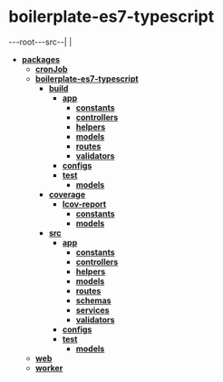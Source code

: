 # boilerplate-es7-typescript

---root---src--|
               |


<!-- tree generated by markdown-notes-tree starts here -->

- [**packages**](packages)
    - [**cronJob**](packages/cronJob)
    - [**boilerplate-es7-typescript**](packages/server)
        - [**build**](packages/server/build)
            - [**app**](packages/server/build/app)
                - [**constants**](packages/server/build/app/constants)
                - [**controllers**](packages/server/build/app/controllers)
                - [**helpers**](packages/server/build/app/helpers)
                - [**models**](packages/server/build/app/models)
                - [**routes**](packages/server/build/app/routes)
                - [**validators**](packages/server/build/app/validators)
            - [**configs**](packages/server/build/configs)
            - [**test**](packages/server/build/test)
                - [**models**](packages/server/build/test/models)
        - [**coverage**](packages/server/coverage)
            - [**lcov-report**](packages/server/coverage/lcov-report)
                - [**constants**](packages/server/coverage/lcov-report/constants)
                - [**models**](packages/server/coverage/lcov-report/models)
        - [**src**](packages/server/src)
            - [**app**](packages/server/src/app)
                - [**constants**](packages/server/src/app/constants)
                - [**controllers**](packages/server/src/app/controllers)
                - [**helpers**](packages/server/src/app/helpers)
                - [**models**](packages/server/src/app/models)
                - [**routes**](packages/server/src/app/routes)
                - [**schemas**](packages/server/src/app/schemas)
                - [**services**](packages/server/src/app/services)
                - [**validators**](packages/server/src/app/validators)
            - [**configs**](packages/server/src/configs)
            - [**test**](packages/server/src/test)
                - [**models**](packages/server/src/test/models)
    - [**web**](packages/web)
    - [**worker**](packages/worker)

<!-- tree generated by markdown-notes-tree ends here -->
